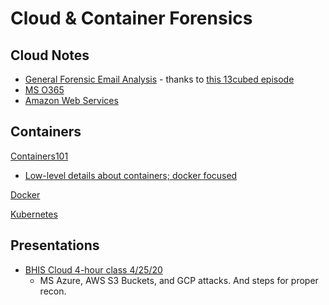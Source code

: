 # Cloud & Container Forensics

## Cloud Notes

- [General Forensic Email Analysis](emailanalysis.md) - thanks to [this 13cubed episode](https://www.youtube.com/watch?v=nK5QpGSBR8c)
- [MS O365](msO365.md)
- [Amazon Web Services](aws.md)

## Containers

[Containers101](containers.md)

- [Low-level details about containers; docker focused](docker101.md)

[Docker](mainDocker.md)

[Kubernetes](Kubernetes)

## Presentations

- [BHIS Cloud 4-hour class 4/25/20](BHIS_Cloud/BHIS_Cloud.md)
  - MS Azure, AWS S3 Buckets, and GCP attacks. And steps for proper recon.

